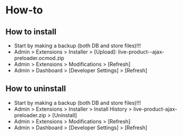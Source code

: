# How-to

## How to install
* Start by making a backup (both DB and store files)!!!
* Admin > Extensions > Installer > [Upload]: live-product--ajax-preloader.ocmod.zip
* Admin > Extensions > Modifications > [Refresh]
* Admin > Dashboard > [Developer Settings] > [Refresh]


## How to uninstall
* Start by making a backup (both DB and store files)!!!
* Admin > Extensions > Installer > Install History > live-product-ajax-preloader.zip > [Uninstall]
* Admin > Extensions > Modifications > [Refresh]
* Admin > Dashboard > [Developer Settings] > [Refresh]

